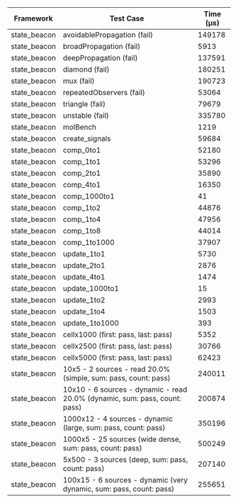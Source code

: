 | Framework | Test Case | Time (μs) |
| --- | --- | --- |
| state_beacon | avoidablePropagation (fail) | 149178 |
| state_beacon | broadPropagation (fail) | 5913 |
| state_beacon | deepPropagation (fail) | 137591 |
| state_beacon | diamond (fail) | 180251 |
| state_beacon | mux (fail) | 190723 |
| state_beacon | repeatedObservers (fail) | 53064 |
| state_beacon | triangle (fail) | 79679 |
| state_beacon | unstable (fail) | 335780 |
| state_beacon | molBench | 1219 |
| state_beacon | create_signals | 59684 |
| state_beacon | comp_0to1 | 52180 |
| state_beacon | comp_1to1 | 53296 |
| state_beacon | comp_2to1 | 35890 |
| state_beacon | comp_4to1 | 16350 |
| state_beacon | comp_1000to1 | 41 |
| state_beacon | comp_1to2 | 44876 |
| state_beacon | comp_1to4 | 47956 |
| state_beacon | comp_1to8 | 44014 |
| state_beacon | comp_1to1000 | 37907 |
| state_beacon | update_1to1 | 5730 |
| state_beacon | update_2to1 | 2876 |
| state_beacon | update_4to1 | 1474 |
| state_beacon | update_1000to1 | 15 |
| state_beacon | update_1to2 | 2993 |
| state_beacon | update_1to4 | 1503 |
| state_beacon | update_1to1000 | 393 |
| state_beacon | cellx1000 (first: pass, last: pass) | 5352 |
| state_beacon | cellx2500 (first: pass, last: pass) | 30766 |
| state_beacon | cellx5000 (first: pass, last: pass) | 62423 |
| state_beacon | 10x5 - 2 sources - read 20.0% (simple, sum: pass, count: pass) | 240011 |
| state_beacon | 10x10 - 6 sources - dynamic - read 20.0% (dynamic, sum: pass, count: pass) | 200874 |
| state_beacon | 1000x12 - 4 sources - dynamic (large, sum: pass, count: pass) | 350196 |
| state_beacon | 1000x5 - 25 sources (wide dense, sum: pass, count: pass) | 500249 |
| state_beacon | 5x500 - 3 sources (deep, sum: pass, count: pass) | 207140 |
| state_beacon | 100x15 - 6 sources - dynamic (very dynamic, sum: pass, count: pass) | 255651 |
